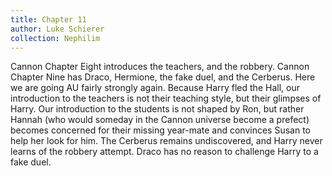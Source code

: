 ```yaml
---
title: Chapter 11
author: Luke Schierer
collection: Nephilim
---
```


Cannon Chapter Eight introduces the teachers, and the robbery. Cannon Chapter
Nine has Draco, Hermione, the fake duel, and the Cerberus. Here we are going AU
fairly strongly again. Because Harry fled the Hall, our introduction to the
teachers is not their teaching style, but their glimpses of Harry. Our
introduction to the students is not shaped by Ron, but rather Hannah (who would
someday in the Cannon universe become a prefect) becomes concerned for their
missing year-mate and convinces Susan to help her look for him. The Cerberus
remains undiscovered, and Harry never learns of the robbery attempt. Draco has
no reason to challenge Harry to a fake duel.
